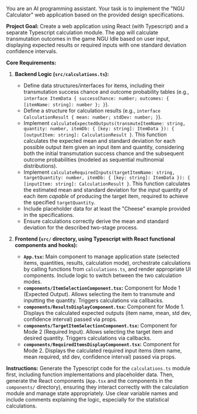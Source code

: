 You are an AI programming assistant. Your task is to implement the "NGU Calculator" web application based on the provided design specifications.

**Project Goal:**
Create a web application using React (with Typescript) and a separate Typescript calculation module. The app will calculate transmutation outcomes in the game NGU Idle based on user input, displaying expected results or required inputs with one standard deviation confidence intervals.

**Core Requirements:**
1.  **Backend Logic (`src/calculations.ts`):**
    *   Define data structures/interfaces for items, including their transmutation success chance and outcome probability tables (e.g., `interface ItemData { successChance: number; outcomes: { [itemName: string]: number }; }`).
    *   Define a structure for calculation results (e.g., `interface CalculationResult { mean: number; stdDev: number; }`).
    *   Implement `calculateExpectedOutputs(transmuteItemName: string, quantity: number, itemDb: { [key: string]: ItemData }): { [outputItem: string]: CalculationResult }`. This function calculates the expected mean and standard deviation for each possible output item given an input item and quantity, considering both the initial transmutation success chance and the subsequent outcome probabilities (modeled as sequential multinomial distributions).
    *   Implement `calculateRequiredInputs(targetItemName: string, targetQuantity: number, itemDb: { [key: string]: ItemData }): { [inputItem: string]: CalculationResult }`. This function calculates the estimated mean and standard deviation for the *input* quantity of each item *capable* of producing the target item, required to achieve the specified `targetQuantity`.
    *   Include placeholder data for at least the "Cheese" example provided in the specifications.
    *   Ensure calculations correctly derive the mean and standard deviation for the described two-stage process.

2.  **Frontend (`src/` directory, using Typescript with React functional components and hooks):**
    *   **`App.tsx`:** Main component to manage application state (selected items, quantities, results, calculation mode), orchestrate calculations by calling functions from `calculations.ts`, and render appropriate UI components. Include logic to switch between the two calculation modes.
    *   **`components/ItemSelectionComponent.tsx`:** Component for Mode 1 (Expected Output). Allows selecting the item to transmute and inputting the quantity. Triggers calculations via callbacks.
    *   **`components/ResultsDisplayComponent.tsx`:** Component for Mode 1. Displays the calculated expected outputs (item name, mean, std dev, confidence interval) passed via props.
    *   **`components/TargetItemSelectionComponent.tsx`:** Component for Mode 2 (Required Input). Allows selecting the target item and desired quantity. Triggers calculations via callbacks.
    *   **`components/RequiredItemsDisplayComponent.tsx`:** Component for Mode 2. Displays the calculated required input items (item name, mean required, std dev, confidence interval) passed via props.

**Instructions:**
Generate the Typescript code for the `calculations.ts` module first, including function implementations and placeholder data. Then, generate the React components (`App.tsx` and the components in the `components/` directory), ensuring they interact correctly with the calculation module and manage state appropriately. Use clear variable names and include comments explaining the logic, especially for the statistical calculations.